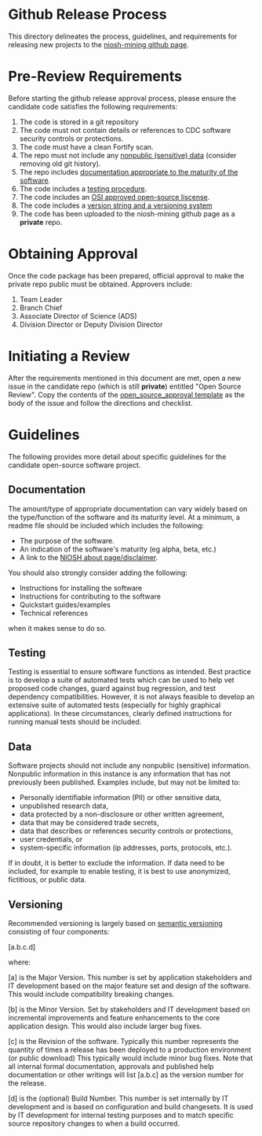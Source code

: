 # Github Release Process

This directory delineates the process, guidelines, and requirements for releasing 
new projects to the [niosh-mining github page](https://github.com/niosh-mining).

# Pre-Review Requirements

Before starting the github release approval process, please ensure the candidate code satisfies the
following requirements:

  1. The code is stored in a git repository
  2. The code must not contain details or references to CDC software security controls or protections.
  3. The code must have a clean Fortify scan.
  4. The repo must not include any [nonpublic (sensitive) data](#Data) (consider removing old git history).
  5. The repo includes [documentation appropriate to the maturity of the software](#Documentation).
  6. The code includes a [testing procedure](#Testing).
  7. The code includes an [OSI approved open-source liscense](https://opensource.org/licenses).
  8. The code includes a [version string and a versioning system](#Versioning)
  9. The code has been uploaded to the niosh-mining github page as a **private** repo.

# Obtaining Approval

Once the code package has been prepared, official approval to make the private repo public must be obtained. Approvers include:

   1. Team Leader
   2. Branch Chief
   3. Associate Director of Science (ADS)
   4. Division Director or Deputy Division Director

# Initiating a Review

After the requirements mentioned in this document are met, open a new issue in the
candidate repo (which is still **private**) entitled "Open Source Review". Copy the
contents of the [open_source_approval template](approval_template.md) as the body of
the issue and follow the directions and checklist.

# Guidelines

The following provides more detail about specific guidelines for the candidate
open-source software project.

## Documentation

The amount/type of appropriate documentation can vary widely based on the type/function
of the software and its maturity level. At a minimum, a readme file should be included
which includes the following:

  * The purpose of the software.
  * An indication of the software's maturity (eg alpha, beta, etc.)
  * A link to the [NIOSH about page/disclaimer](https://github.com/niosh-mining/about).

You should also strongly consider adding the following:

  * Instructions for installing the software
  * Instructions for contributing to the software
  * Quickstart guides/examples
  * Technical references

when it makes sense to do so. 

## Testing

Testing is essential to ensure software functions as intended. Best practice is to
develop a suite of automated tests which can be used to help vet proposed code changes,
guard against bug regression, and test dependency compatibilities. However, it is not 
always feasible to develop an extensive suite of automated tests (especially for highly
graphical applications). In these circumstances, clearly defined instructions for running
manual tests should be included.

## Data

Software projects should not include any nonpublic (sensitive) information. Nonpublic 
information in this instance is any information that has not previously been published.
Examples include, but may not be limited to:
 - Personally identifiable information (PII) or other sensitive data,
 - unpublished research data,
 - data protected by a non-disclosure or other written agreement,
 - data that may be considered trade secrets,
 - data that describes or references security controls or protections,
 - user credentials, or
 - system-specific information (ip addresses, ports, protocols, etc.).

If in doubt, it is better to exclude the information. If data need to be included, for example to enable testing, it is best to use anonymized, 
fictitious, or public data.

## Versioning

Recommended versioning is largely based on [semantic versioning](https://semver.org/) 
consisting of four components:

[a.b.c.d]

where:

[a] is the Major Version. This number is set by application stakeholders and IT development based on the major feature set and design of the software.
	This would include compatibility breaking changes.

[b] is the Minor Version. Set by stakeholders and IT development based on incremental improvements and feature enhancements to the core application design.
	This would also include larger bug fixes.

[c] is the Revision of the software. Typically this number represents the quantity of times a release has been deployed to a production environment (or public download)
	This typically would include minor bug fixes.
	Note that all internal formal documentation, approvals and published help documentation or other writings will list [a.b.c] as the version number for the release.

[d] is the (optional) Build Number. This number is set internally by IT development and is based on configuration and build changesets.
	It is used by IT development for internal testing purposes and to match specific source repository changes to when a build occurred.
